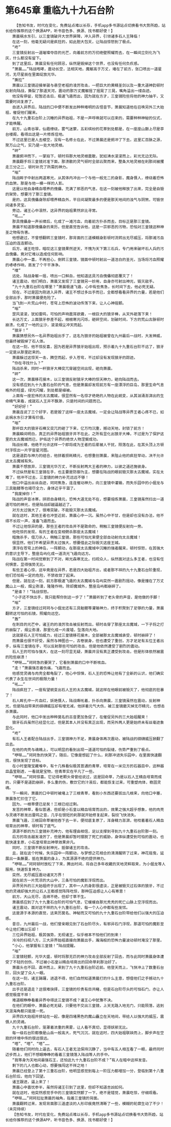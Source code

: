 # 第645章 重临九十九石台阶
        【告知书友，时代在变化，免费站点难以长存，手机app多书源站点切换看书大势所趋，站长给你推荐的这个换源APP，听书音色多、换源、找书都好使！】
       萧晨祸水东引，以三皇镜破开大世界屏障，冲入异界，引领诸多石人王降临！
       在这一刻，他毫无疑问是疯狂的，如此胆大包天，让陆战惊怒到了极点。
       “咚”
       三皇镜反射出一道璀璨夺目的光芒，向着前方的万仞绝壁照耀而去，在一瞬间立刻化为飞灰，什么都没有留下。
       到了这里后，萧晨没有任何顾忌，纵然是毁掉这个世界，也没有任何负疚感。
       “萧晨……”陆战咆哮，震动长空，法相天地，魔躯高于万丈，堵在了前方，张口喷出一道星河，无尽星辰在里面绽放光华。
       “撕拉”
       萧晨以三皇镜迎接单骏与悬空老祖的凌厉攻击，一把巨大的黄精圣剑以及一重大道神韵顿时反射向陆战，撕裂了那道天河，震动的那万丈魔躯摇了摇晃了三晃，嘴角溢出一缕血迹。
       他没有停留，短暂还击后，极速飞遁而出，因为就在方才，三皇镜险些将他的神力抽干，又需要时间复原了。
       自进入异界后，陆战的口中便不断发出种种难明的古怪音节，萧晨知道他在召唤另外三大始祖，催促他们醒来。
       在九十九重石台阶上沉睡的异界始祖，不是一声呼唤就可以召来的，需要种种神秘的仪式，才能唤醒。
       前方，山青谷翠，仙霞缭绕，雾气迷蒙，五彩缤纷的花草到处都是，在一座座山巅上尽是亭台楼阁，看得出这是一片修炼佳地。
       不过这里已是人去楼空，没有一名修士在此，不过萧晨还是俯冲了下去，这里汇百脉之源，聚万山之气，实乃是一处大地灵根。
       “砰”
       萧晨俯冲而下，一掌拍下，顿时将那大地灵根震散，犹如沸水滚滚而上，彩光无边无际。
       萧晨翻手将三皇镜对准下面，那溃散的灵气顿时全部云聚而来，整条大地灵根在刹那间被攫走三分之二，顿时补充了所需的神力。
       “嗡”
       陆战眸子中射出两道寒光，从其体内冲出一个与他一般无二的身影，魔身慑人，缭绕着恐怖的血煞，那是与他一模一样的人影。
       这是以他自身精血喂养的傀儡，充满了邪恶的气息，在这一刻被他释放了出来，完全是自毁的架势，想要污了那三皇镜。
       是的，这具傀儡身除却喂养精血外，平日间凝聚最多的便是那天地间的浊气与阴煞，可毁世间诸多灵宝。
       旁边，诸王心中凛然，这异界的始祖果然非比寻常。
       “吼……”
       那具傀儡身一声长啸后，化成了一滩污血，向着前方扑杀而去，目标正是那三皇镜。
       萧晨不知道那傀儡身的来历，但是直觉告诉他，这是一宗邪恶的污物，恐怕对三皇镜这种神圣之物有伤害。
       他想避过，不曾想翻转三皇镜时，那背面的三道模糊身影顿时流转出无尽威压，将那滩污血压迫的连连颤动。
       后方，诸王吃惊，暗叹这三皇镜果然逆天，不愧为天下第三石兵，专门用来破坏石人兵的污血傀儡，竟对它难以造成任何影响。
       萧晨心中一喜，不再担心，倒转三皇镜，镜面中顿时射出一道洁白的圣光，当场将污血照耀的哧哧作响，蒸发了个干干净净。
       “噗”
       远处，陆战身躯一摇，喷出一口鲜血，他知道这具污血傀儡彻底覆灭了！
       诸王震动，他们明白，萧晨又发现了三皇镜另一妙用，自身亦可射出神光，毁灭敌手。
       “九十九重石台阶在哪里？”萧晨极速飞遁，心中有些焦急，长时间下去，他必死无疑。
       现在，不过是因为刚进入异界，诸王不想过多出手而已，全都想看看异界的力量，若是他们全部出手，那时萧晨便危险了。
       当飞到一片荒山中时，苍穹上恐怖的波动传荡下来，让人心神摇颤。
       “嗡”
       罡风滚滚，犹如雷鸣，可怕的声响震耳欲聋，一根巨大的狼牙棒，从天外砸落下来！
       长达万丈，上面狼牙参差不起，根根寒光闪烁，砸碎空间，划破时间，下方的荒山古脉顿时崩溃，化成了一地的尘沙，滚滚烟尘冲天而起。
       “狼牙！”
       萧晨猜想另外一名异界始祖出手了，这名为狼牙的始祖被曾在九州最后一战时，大发神威，但最终被毁掉了石人体。
       在这一刻，他不惊反喜，因为若是异界狼牙始祖出现，预示着九十九重石台阶不远了，狼牙一定是从那里赶来的。
       萧晨躲过这惊天一击，腾空而起，步入苍穹，不过却没有发现狼牙的踪迹。
       “你在寻找什么？”
       陆战杀来，同时一杆狼牙大棒突兀穿越空间出现，砸向萧晨。
       “砰”
       这一次，萧晨移花接木，以三皇镜反射狼牙大棒的惊天神力，砸向陆战而去。
       没有感应到九十九重石台阶的气息，但是萧晨却发现前方有一座漂浮的巨岛，那里生命气息格外的旺盛，绿光闪耀，到处都是植被。
       上面有一座宏伟的太古魔城，很显然有一名惊才绝艳的人物在此蜕变，从其汹涌澎湃出的生命精气来看，成就石人王并不飘渺，只是时间的问题而已。
       “好好好！”
       萧晨连说了三个好字，若是毁了这样一座太古魔城，一定会让陆战等异界王者心疼不已，如此祸水东引才算有价值。
       “嗡”
       那杆巨大的狼牙石棒又突兀的砸了下来，亿万均沉重，撼动天地，封锁了前方！
       萧晨瞬间明白，真正的异界始祖狼牙并不在此，之所有显化出狼牙大棒，不过是为了保护这里的太古魔城而已，护佑这个异界的绝世人物涅槃成功。
       陆战长啸，他绝不允许这样一个即将成为王者的后辈被人干扰，陨落在此，在其头顶上方顿时浮现出一片宇宙星河图。
       这是道韵与神力的结合，他拼着损耗精元，也想重创萧晨，来阻止他的疯狂举动，决不允许这太古魔城有失。
       萧晨不想放弃，三皇镜光华万丈，不断反射两大王者的神力，以彼之道还施彼身。
       不过纵然是有三皇镜在手，也主要是防御为主，想要在陆战的眼前毁灭那太古魔城，实在太难了，他冲不过去，三皇镜的神力补充远远不够！
       他口中溢出丝丝血迹，珂珂焦急，连连催动神力，向三皇镜中灌输，而失乐园中的小倔龙与三具骷髅等也竭尽全力，身体近乎干涸了。
       “我废掉你！”
       陆战的声音冰寒，拼损自身精元，恐怖大道无处不在，想要熔炼萧晨，三皇镜虽然扫出一道道可怕的神光，但是陆战却越逼越近了。
       对方太过强大了，很难突破，不能毁灭那太古魔城。
       就在这时，其他王者也冲至近前，萧晨心中一沉。虽然心中不甘，但是却也没有办法，他不得不长叹一声，准备飞遁而去。
       不过让他惊异的是，那些王者的攻击并不是致命的，稍触三皇镜便反射向一旁。
       他吃惊的发现，有的王者在变相劈杀那座太古魔城！
       暗施杀手，借刀杀人，稍触三皇镜，那些可怕光束便全部自动射向太古魔城！
       很显然，他们不希望异界太过强大，想要借此之际毁灭这座王城。
       漂浮在苍穹上的神岛，一阵颤动，在那座太古魔城中沉睡的强者醒来，顿时惊怒，在其强大的意识主导下，整座岛屿化成一道流光飞遁向远方。
       陆战在第一时间觉察到了不对，眸光森寒无比，扫视众人，纵然面对这么多王者，也没有任何惧意，显得强势无比。
       有些王者心惊，这毕竟是在异界，若是四大始祖齐出，或者那不祥的九十九重石台阶重现，他们恐怕有一定的危险，不禁收敛了起来。
       但是，就在这一刻，前方那极速飞遁的太古魔城与岛屿突然一震剧烈摇动，像是撞在了万丈魔山上一般，烟尘弥漫，隆隆作响，除却魔城外，整座岛屿都崩碎了。
       “是谁？！”陆战惊怒。
       “小子还不快出手，我只能帮你到这一步了！”萧晨听到了老头骨的声音，是他做的手脚！
       “嗡”
       方才，三皇镜经过珂珂与小倔龙还有三具骷髅等灌输神力，终于积聚到了足够的力量，萧晨翻转这可怕的石镜，照耀向远空。
       “轰”
       在刺目的光芒中，诸王的的凌厉攻击被反射而出，顿时击穿了那座太古魔城，一下子将之打的崩裂了，烟尘弥漫，那里化成一片废墟，坠落向大地。
       这就是石人王可怕威力，经过三皇镜移花接木，全部被那太古魔城承受，顿时崩碎了！
       而萧晨也很不好受，虽然与神图合一，古卷披身，但也遭受了重创，方才足足有五位王者出手，纵有三皇镜在手，可以反射那些可怕的攻击，但是他依然遭受了剧烈的震动。
       石人王的可怕与强大，在这一刻尽显无疑，萧晨并没有真正遭受到攻击，但是形体依然被震的险些崩溃！
       “咿呀……”珂珂急的要哭了，它看到萧晨的口中不断咳血。
       “走！”萧晨强忍着伤痛，飞遁而去。
       他感觉灵魂与肉壳全都龟裂了，他心中惊悚，石人王的恐怖让他有了全新的认识，他们确实代表了永生在世间的极限力量！
       “吼……”
       陆战疯狂了，一座有望蜕变出石人王的太古魔城，就这样在他眼前被毁灭了，他彻底的狂暴了！
       石人眸孔中一片血红，妖艳慑人，陆战嘶吼着，扑杀向萧晨，三皇镜虽然在震动，反射神光，但是陆战带来的磅礴威压却有增无减，他拼着元气大伤，被三皇镜磨灭掉无尽精元，也想击杀萧晨。
       与此同时，他口中发出种种莫名的古音更加急促了，在催促另外的三大始祖醒来！
       狼牙石兵虽然已经显化过，但是其本人并没有真正出现，而另外两人更是始终未有丝毫迹象显化。
       “咚”
       有石人王者配合陆战出手，三皇镜神力不足，萧晨身体再次震动，被陆战的磅礴威压掀翻了出去。
       在他的肉壳与魂魄上，可以明显的看到出现一道道可怕的裂缝，伤势严重到了极点。
       “咿呀……”珂珂急的快哭了。随后，它像是想起了什么，刹那冲进失乐园中，在里面快速翻找，很快发现了目标。
       在小时皇陵宝藏堆中，有十几株看似极其普通的青草，培育在一米见方的石器皿中，这种器皿晶莹剔透，一看就是宝物，但青草实在平凡了一些。
       “咿呀……”珂珂惊喜。它记得老颗头骨曾经说过，这是回命草，乃是以石人王精血培育而成的，只要不是道韵崩碎，多么重的伤，敷饮它的汁液后，都能恢复过来，可重塑肉体，稳固灵魂。
       下一瞬间，萧晨的口中顿时被堵上了三根青草，看到小东西还要拔出几根来，向他口中塞，萧晨急忙拦住了它。
       因为，一根草便已足矣！三根已经过剩。
       发苦的神草，看似普通，但却是小石皇以精血培育而出的，效果之强大超乎想象，他的肉壳与灵魂不断发出雷鸣之音，几乎在很短的刹那就开始修复起来，裂纹飞快消失。
       萧晨飞遁，三根回命草被他吞下去一半，便彻底复原了，浑身精力澎湃，他咬着着石人精血培育出的神草，顿时有了底气。
       源源不断的为三皇镜补充神力，他有理由相信，足以支撑到寻到九十九重石台阶那一刻。
       后方的攻击越发凌厉了，但是萧晨却暂时摆脱了死亡的威胁，身体纵遭受到可怕的震动，也能快速复原，小石皇培育出神草效果非凡。
       同时，三皇镜不断反射神光，抵御诸王的攻击。
       且，就在这个时候，失乐园中一阵颤动，与梦想之花相合的清清醒转了过来，神花摇曳，延展出一条藤蔓，抵在萧晨的身上，为其源源不绝的提供神力。
       “咿呀……”珂珂顿时放松了下来，腾出时间，将自己多年收藏的天地灵粹取来，为小倔龙等人服用，快速恢复神力。
       突然，无尽威压震动诸天万界！
       就在前方一片荒凉的大山中，三条可怕的魔影浮现而出。
       异界另外的三大始祖终于出现了，其中一人的身影很虚淡，正是被毁灭过石体的狼牙，不过他的灵魂却强大的让石人王都感觉阵阵吃惊，那种压迫感让人心有寒意！
       前方，大山无尽，连绵不绝，但却寸草不生。
       萧晨感应到了九十九重石台阶的可怕气息，它缓缓自那光秃秃的死亡山脉上空浮现而出。
       诸王震动，面对这不祥的九十九重石台阶，每一个人心中都有些发怵。
       这是源于本源的直觉，这来历莫名、神秘而又可怕的九十九重石台阶带给他们以强大的压迫感。
       昔日，九州最后一战，他们曾亲眼见到了石台阶尽头，有邪异石门浮现，那道可怕的魔影至今让他们难以忘却！
       三位异界始祖，极其强势，无视诸王，似乎根本不怕他们的到来！
       冷冷的扫视八方，三大异界始祖直接向萧晨出手，瀚海般的恐怖力量波动顿时淹没了那里。
       “小心，他掌握有三皇镜！”陆战提醒。
       “嗡”
       三皇镜轻颤，光华大盛，顿时将那无匹的神力攻击全部反射了回去，而与此同时萧晨身体遭受了不轻的创伤，不过被小石皇以精血培育出的回命草刹那治好了。
       萧晨头也不回，直冲而上，来到了九十九重石台阶近前。他登天而上，飞快冲上了数重石台阶，回头望了众人一眼。
       在这一刻，诸王踌躇，进退不得，他们自然知道萧晨打的什么主意，想借他们之手撼动九十九重石台阶。
       出手还是退走？这很难抉择，三皇镜的珍贵有目共睹，但是石台阶尽头的可怕石门，亦让人感觉极度不祥！
       难道眼睁睁看着异界夺得这三皇镜不成？诸王心中犹豫不决。
       在他们的眼中，萧晨必死无疑，只要他不交出三皇镜，上天无路入地无门，只能陨落，逃到天涯海角都只能是一死。
       异界四大始祖并排站在一起，像是四堵黑色的魔山矗立在天地间，带给人以强大的威压，震慑人的灵魂。
       九十九重石台阶，笼罩着浓重的黑雾，让人看不真切，显得妖邪无比。
       每一级石台阶都像是山岳一般高大，死气沉沉，就在这时，四大始祖联袂而上，脚步声在空寂的环境中传的很远很远。
       “嗒”、“嗒”、“嗒”……
       随着他们同时向上逼去，有石人王者无法保持沉静了，当中有五人相互看了一眼，最终同时迈步而上，他们不想眼睁睁的看着三皇镜落入陆战等人的手中。
       “我等身为天地间最强石王，还怕这九十九重石台阶不成？”有人在暗中这样发音。
       剩下的几人也都心动，想要强闯这不祥之地！
       萧晨已经登上了第十三重石台阶，他明显感觉到每上一阶压力都增加一分，登临到第十八重石台阶后，他向下回望。
       诸王跟进，逼上来了！
       萧晨心中喜忧参半，虽然将诸王引到了这里，但却不知道吉凶如何。
       就在这时，他突然感觉手中的三皇镜突然颤了一下，绝不是错觉，萧晨吃惊，仔细观看。
       “咿呀……”珂珂拉扯萧晨的袖角，指着三皇镜的背面。
       萧晨翻转过来，发现背面那三道虚淡的人形印痕竟然清晰了一些，模糊的轮廓生动了不少！（未完待续）
       【告知书友，时代在变化，免费站点难以长存，手机app多书源站点切换看书大势所趋，站长给你推荐的这个换源APP，听书音色多、换源、找书都好使！】